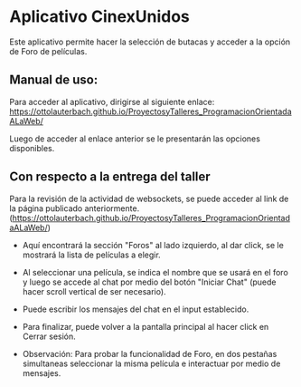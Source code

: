 # Aplicativo CinexUnidos

Este aplicativo permite hacer la selección de butacas y acceder a la opción de Foro de películas.

## Manual de uso:
Para acceder al aplicativo, dirigirse al siguiente enlace: https://ottolauterbach.github.io/ProyectosyTalleres_ProgramacionOrientadaALaWeb/

Luego de acceder al enlace anterior se le presentarán las opciones disponibles.

## Con respecto a la entrega del taller

Para la revisión de la actividad de websockets, se puede acceder al link de la página publicado anteriormente. (https://ottolauterbach.github.io/ProyectosyTalleres_ProgramacionOrientadaALaWeb/)

- Aquí encontrará la sección "Foros" al lado izquierdo, al dar click, se le mostrará la lista de películas a elegir.

- Al seleccionar una película, se indica el nombre que se usará en el foro y luego se accede al chat por medio del botón "Iniciar Chat" (puede hacer scroll vertical de ser necesario).

- Puede escribir los mensajes del chat en el input establecido.
  
- Para finalizar, puede volver a la pantalla principal al hacer click en Cerrar sesión.

- Observación: Para probar la funcionalidad de Foro, en dos pestañas simultaneas seleccionar la misma película e interactuar por medio de mensajes.
